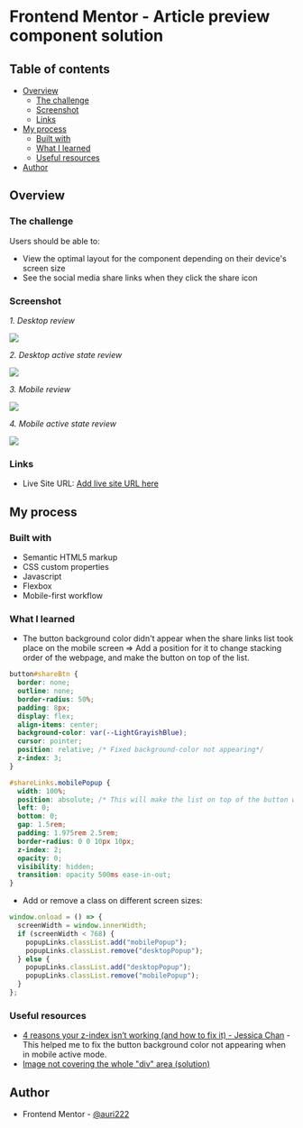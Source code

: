 # Frontend Mentor - Article preview component solution

## Table of contents

- [Overview](#overview)
  - [The challenge](#the-challenge)
  - [Screenshot](#screenshot)
  - [Links](#links)
- [My process](#my-process)
  - [Built with](#built-with)
  - [What I learned](#what-i-learned)
  - [Useful resources](#useful-resources)
- [Author](#author)

## Overview

### The challenge

Users should be able to:

- View the optimal layout for the component depending on their device's screen size
- See the social media share links when they click the share icon

### Screenshot

_1. Desktop review_

![](./assets/images/Frontend%20Mentor%20Article%20preview%20component%20desktop.png)

_2. Desktop active state review_

![](./assets/images/Frontend%20Mentor%20Article%20preview%20component%20desktop%20active%20state.png)

_3. Mobile review_

![](./assets/images/Mobile.png)

_4. Mobile active state review_

![](./assets/images/Mobile%20active%20state.png)


### Links

<!-- - Solution URL: [Add solution URL here](https://your-solution-url.com) -->
- Live Site URL: [Add live site URL here](https://your-live-site-url.com)

## My process

### Built with

- Semantic HTML5 markup
- CSS custom properties
- Javascript
- Flexbox
- Mobile-first workflow

### What I learned

- The button background color didn't appear when the share links list took place on the mobile screen => Add a position for it to change stacking order of the webpage, and make the button on top of the list.

```css
button#shareBtn {
  border: none;
  outline: none;
  border-radius: 50%;
  padding: 8px;
  display: flex;
  align-items: center;
  background-color: var(--LightGrayishBlue);
  cursor: pointer;
  position: relative; /* Fixed background-color not appearing*/
  z-index: 3;
}

#shareLinks.mobilePopup {
  width: 100%;
  position: absolute; /* This will make the list on top of the button when appears*/
  left: 0;
  bottom: 0;
  gap: 1.5rem;
  padding: 1.975rem 2.5rem;
  border-radius: 0 0 10px 10px;
  z-index: 2;
  opacity: 0;
  visibility: hidden;
  transition: opacity 500ms ease-in-out;
}
```

- Add or remove a class on different screen sizes:

```js
window.onload = () => {
  screenWidth = window.innerWidth;
  if (screenWidth < 768) {
    popupLinks.classList.add("mobilePopup");
    popupLinks.classList.remove("desktopPopup");
  } else {
    popupLinks.classList.add("desktopPopup");
    popupLinks.classList.remove("mobilePopup");
  }
};
```

### Useful resources

- [4 reasons your z-index isn’t working (and how to fix it) - Jessica Chan](https://www.freecodecamp.org/news/4-reasons-your-z-index-isnt-working-and-how-to-fix-it-coder-coder-6bc05f103e6c/) - This helped me to fix the button background color not appearing when in mobile active mode.
- [Image not covering the whole "div" area (solution)](https://stackoverflow.com/questions/56412554/image-not-covering-the-whole-div-area)


## Author

- Frontend Mentor - [@auri222](https://www.frontendmentor.io/profile/auri222)